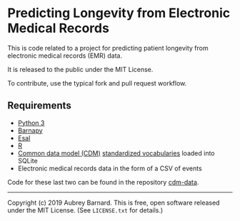 Predicting Longevity from Electronic Medical Records
====================================================


This is code related to a project for predicting patient longevity from
electronic medical records (EMR) data.

It is released to the public under the MIT License.

To contribute, use the typical fork and pull request workflow.


Requirements
------------

* [Python 3]( https://www.python.org/)
* [Barnapy]( https://github.com/afbarnard/barnapy)
* [Esal]( https://github.com/afbarnard/esal)
* [R]( https://www.r-project.org/)
* [Common data model (CDM)]( https://github.com/OHDSI/CommonDataModel)
  [standardized vocabularies]( http://athena.ohdsi.org/) loaded into
  SQLite
* Electronic medical records data in the form of a CSV of events

Code for these last two can be found in the repository [cdm-data](
https://github.com/DavidPageGroup/cdm-data).


-----

Copyright (c) 2019 Aubrey Barnard.  This is free, open software released
under the MIT License.  (See `LICENSE.txt` for details.)
